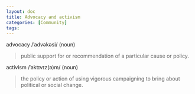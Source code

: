 ```yaml
---
layout: doc
title: Advocacy and activism
categories: [Community]
tags: 
---
```

advocacy /ˈadvəkəsi/ (noun)

> public support for or recommendation of a particular cause or policy.

activism /ˈaktɪvɪz(ə)m/ (noun)

> the policy or action of using vigorous campaigning to bring about political or social change.


